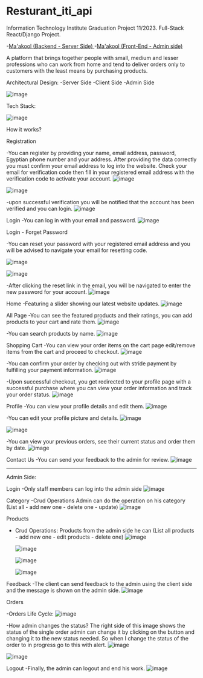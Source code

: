 # Resturant_iti_api
Information Technology Institute Graduation Project 11/2023.
Full-Stack React/Django Project.

-[Ma'akool (Backend - Server Side) ](https://github.com/Ayman097/Resturant_iti_api)
-[Ma'akool (Front-End - Admin side)](https://github.com/AboAsil301/ITI_Graduation_Project_fast-food-admin)

A platform that brings together people with small, medium and lesser professions who can work from home and tend to deliver orders only to customers with the least means by purchasing products.

Architectural Design:
  -Server Side
  -Client Side
  -Admin Side
  
![image](https://github.com/Ayman097/Resturant_iti_api/assets/47431372/961225e5-1c6e-4ad5-869f-c00bec1fd3e2)
  
Tech Stack:

 ![image](https://github.com/Ayman097/Resturant_iti_api/assets/47431372/9bd3ba27-e505-4976-9a43-e034332daedc)


How it works?

Registration

 -You can register by providing your name, email address, password, Egyptian phone number and your address. After providing the data correctly you must confirm your email address to log into the website.  Check your email for verification code then fill in your registered email address with the verification code to activate your account.
  ![image](https://github.com/Ayman097/Resturant_iti_api/assets/47431372/875dd32d-beeb-4d6f-a5b5-5cf26eaa9820)

  ![image](https://github.com/Ayman097/Resturant_iti_api/assets/47431372/bead871f-ce54-4c1c-b12d-b2a7a9784271)

 -upon successful verification you will be notified that the account has been verified and you can login.
  ![image](https://github.com/Ayman097/Resturant_iti_api/assets/47431372/e7d03770-ca83-4313-a9b2-d5fdc514c969)

Login 
  -You can log in with your email and password.
  ![image](https://github.com/Ayman097/Resturant_iti_api/assets/47431372/ae72c8bd-594c-4baf-9c7e-46205bf35393)

Login - Forget Password 

-You can reset your password with your registered email address and you will be advised to navigate your email for resetting code.

 ![image](https://github.com/Ayman097/Resturant_iti_api/assets/47431372/0e153c50-aa83-4788-9009-97a5380d0105)

 ![image](https://github.com/Ayman097/Resturant_iti_api/assets/47431372/932c58f6-05af-4fae-b52a-e361fc30d357)

-After clicking the reset link in the email, you will be navigated to enter the new password for your account.
 ![image](https://github.com/Ayman097/Resturant_iti_api/assets/47431372/f7b72d80-d06b-4183-bd33-f0494e91779e)

Home 
 -Featuring a slider showing our latest website updates.
  ![image](https://github.com/Ayman097/Resturant_iti_api/assets/47431372/80ddb9da-98e2-45a7-8042-a0717b3806ea)


All Page
 -You can see the featured products and their ratings, you can add products to your cart and rate them.
  ![image](https://github.com/Ayman097/Resturant_iti_api/assets/47431372/35f706bc-2584-4c0f-9efa-3e1cb63c36af)

 -You can search products by name.
  ![image](https://github.com/Ayman097/Resturant_iti_api/assets/47431372/f808c2da-e345-47c8-9731-985da6ff9ede)

Shopping Cart
-You can view your order items on the cart page edit/remove items from the cart and proceed to checkout.
 ![image](https://github.com/Ayman097/Resturant_iti_api/assets/47431372/058c00f6-2aad-4d31-8e9a-1963a6ad3754)
 
-You can confirm your order by checking out with stride payment by fulfilling your payment information.
 ![image](https://github.com/Ayman097/Resturant_iti_api/assets/47431372/0f9c912d-a340-401b-9379-c6c1c2cd14dd)

 -Upon successful checkout, you get redirected to your profile page with a successful purchase where you can view your order information and track your order status.
 ![image](https://github.com/Ayman097/Resturant_iti_api/assets/47431372/f9284c89-cea0-4452-9f1e-1a570a89c508)

Profile
 -You can view your profile details and edit them.
  ![image](https://github.com/Ayman097/Resturant_iti_api/assets/47431372/bb9054f6-846f-45d5-9784-eaeadb697d68)

 -You can edit your profile picture and details.
  ![image](https://github.com/Ayman097/Resturant_iti_api/assets/47431372/2fab31b7-fe87-4018-bf4f-2aed770e6252)

  ![image](https://github.com/Ayman097/Resturant_iti_api/assets/47431372/de421b56-f132-46b5-98bb-17e9824e3436)

 -You can view your previous orders, see their current status and order them by date.
  ![image](https://github.com/Ayman097/Resturant_iti_api/assets/47431372/8e7384ae-c3b6-4bd8-81f0-1062bdec244b)

Contact Us
 -You can send your feedback to the admin for review.
  ![image](https://github.com/Ayman097/Resturant_iti_api/assets/47431372/93391f1c-b3e0-4c00-ae34-d3d0141aacdd)


------------------------------------------

Admin Side:


Login
 -Only staff members can log into the admin side 
 ![image](https://github.com/Ayman097/Resturant_iti_api/assets/47431372/c2b06477-235a-4fa3-a087-c6196b92cd5c)


Category
-Crud Operations
  Admin can do the operation on his category (List all - add new one - delete one - update)
  ![image](https://github.com/Ayman097/Resturant_iti_api/assets/47431372/5681e467-9aff-401b-bf8a-5f102118f65c)


Products
 - Crud Operations:
   Products from the admin side he can (List all products - add new one - edit products - delete one)
   ![image](https://github.com/Ayman097/Resturant_iti_api/assets/47431372/ef3b0263-56e1-4ac7-ba6e-8c552cec7f12)


   ![image](https://github.com/Ayman097/Resturant_iti_api/assets/47431372/787eaf79-090f-462e-b522-10cc668b513d)

   ![image](https://github.com/Ayman097/Resturant_iti_api/assets/47431372/f251e58e-ccad-4452-a9ad-1ce1e13d23a1)


   ![image](https://github.com/Ahmeed-Sayed/MaAKOOL-Client-Frontend/assets/47431372/332bcebf-69f3-4db6-830f-2e8a587cd060)



Feedback
 -The client can send feedback to the admin using the client side and the message is shown on the admin side.
  ![image](https://github.com/Ayman097/Resturant_iti_api/assets/47431372/d17300fa-af1d-40b8-b192-8a10cc4a4049)



Orders

-Orders Life Cycle:
 ![image](https://github.com/Ayman097/Resturant_iti_api/assets/47431372/90895f96-1e89-4f59-8afc-2b20a09aa060)


-How admin changes the status?
 The right side of this image shows the status of the single order admin can change it by clicking on the button and changing it to the new status needed.
 So when I change the status of the order to in progress go to this with alert.
 ![image](https://github.com/Ayman097/Resturant_iti_api/assets/47431372/43cfcad4-4e74-4f4c-8de1-814dc635c329)

 ![image](https://github.com/Ayman097/Resturant_iti_api/assets/47431372/0a918d67-9edd-4783-a6e8-6037423ff00d)


Logout
 -Finally, the admin can logout and end his work.
  ![image](https://github.com/Ayman097/Resturant_iti_api/assets/47431372/be8225c9-ac17-4d33-819b-f9a60a6fc4fa)













  






  





